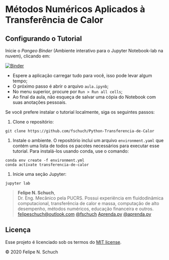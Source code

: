 # Métodos Numéricos Aplicados à Transferência de Calor

## Configurando o Tutorial

Inicie o _Pangeo Binder_ (Ambiente interativo para o Jupyter Notebook-lab na nuvem), clicando em:

[![Binder](https://binder.pangeo.io/badge_logo.svg)](https://binder.pangeo.io/v2/gh/fschuch/Python-Transferencia-de-Calor/master/)

* Espere a aplicação carregar tudo para você, isso pode levar algum tempo;
* O próximo passo é abrir o arquivo `aula.ipynb`;
* No menu superior, procure por `Run > Run all cells`;
* Ao final da aula, não esqueça de salvar uma cópia do Notebook com suas anotações pessoais.

Se você prefere instalar o tutorial localmente, siga os seguintes passos:

1. Clone o repositório:

```
git clone https://github.com/fschuch/Python-Transferencia-de-Calor
```

1. Instale o ambiente. O repositório inclui um arquivo `environment.yaml` que contém uma lista de todos os pacotes necessários para executar esse tutorial.
Para instalá-los usando conda, use o comando:

```
conda env create -f environment.yml
conda activate transferencia-de-calor
```

1. Inicie uma seção Jupyter:

```
jupyter lab
```


> **Felipe N. Schuch**,<br>
> Dr. Eng. Mecânico pela PUCRS. Possui experiência em fluidodinâmica computacional, transferência de calor e massa, computação de alto desempenho, métodos numéricos, educação financeira e outros.<br>
> [felipeschuch@outlook.com](mailto:felipeschuch@outlook.com "Email") [@fschuch](https://twitter.com/fschuch "Twitter") [Aprenda.py](https://fschuch.github.io/aprenda.py "Blog") [@aprenda.py](https://www.instagram.com/aprenda.py/ "Instagram")<br>

## Licença

Esse projeto é licenciado sob os termos do [MIT license](https://github.com/fschuch/Python-Transferencia-de-Calor/blob/master/LICENSE).

© 2020 Felipe N. Schuch

